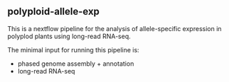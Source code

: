 ## polyploid-allele-exp

This is a nextflow pipeline for the analysis of allele-specific expression in polyplod plants using long-read RNA-seq.

The minimal input for running this pipeline is:

- phased genome assembly + annotation
- long-read RNA-seq 



